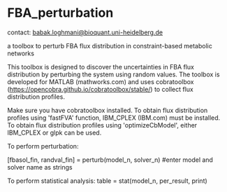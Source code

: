 # FBA_perturbation
contact: babak.loghmani@bioquant.uni-heidelberg.de

a toolbox to perturb FBA flux distribution in constraint-based metabolic networks

This toolbox is designed to discover the uncertainties in FBA flux distribution by perturbing the system using random values.
The toolbox is developed for MATLAB (mathworks.com) and uses cobratoolbox (https://opencobra.github.io/cobratoolbox/stable/) to collect flux distribution profiles.

Make sure you have cobratoolbox installed.
To obtain flux distribution profiles using 'fastFVA' function, IBM_CPLEX (IBM.com) must be installed.
To obtain flux distribution profiles using 'optimizeCbModel', either IBM_CPLEX or glpk can be used.

To perform perturbation: 
 
 [fbasol_fin, randval_fin] = perturb(model_n, solver_n) #enter model and solver name as strings
 
To perform statistical analysis:
 table = stat(model_n, per_result, print)

